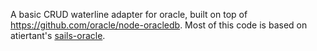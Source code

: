 A basic CRUD waterline adapter for oracle, built on top of https://github.com/oracle/node-oracledb.
Most of this code is based on atiertant's [sails-oracle](https://github.com/atiertant/sails-oracle).
